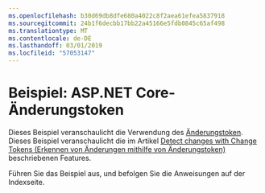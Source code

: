 ```yaml
---
ms.openlocfilehash: b30d69db8dfe680a4022c8f2aea61efea5837918
ms.sourcegitcommit: 24b1f6decbb17bb22a45166e5fdb0845c65af498
ms.translationtype: MT
ms.contentlocale: de-DE
ms.lasthandoff: 03/01/2019
ms.locfileid: "57053147"
---
```

# <a name="aspnet-core-change-token-sample"></a>Beispiel: ASP.NET Core-Änderungstoken

Dieses Beispiel veranschaulicht die Verwendung des [Änderungstoken](https://docs.microsoft.com/dotnet/api/microsoft.extensions.primitives.changetoken). Dieses Beispiel veranschaulicht die im Artikel [Detect changes with Change Tokens (Erkennen von Änderungen mithilfe von Änderungstoken)](https://docs.microsoft.com/aspnet/core/fundamentals/change-tokens) beschriebenen Features.

Führen Sie das Beispiel aus, und befolgen Sie die Anweisungen auf der Indexseite.
